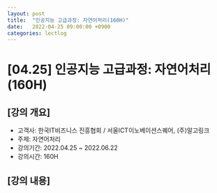 ```yaml
---
layout: post
title:  "인공지능 고급과정: 자연어처리(160H)"
date:   2022-04-25 09:00:00 +0900
categories: lectlog
---
```


# [04.25] 인공지능 고급과정: 자연어처리(160H)

## [강의 개요]

* 고객사: 한국IT비즈니스 진흥협회 / 서울ICT이노베이션스퀘어, (주)알고링크
* 주제: 자연어처리
* 강의기간: 2022.04.25 ~ 2022.06.22
* 강의시간: 160H

## [강의 내용]

